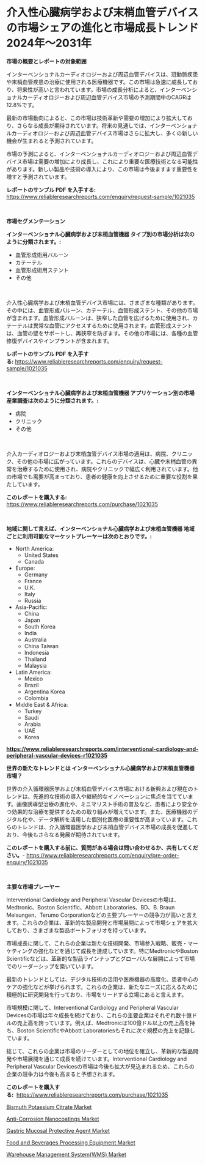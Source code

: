 <p><h1>介入性心臓病学および末梢血管デバイスの市場シェアの進化と市場成長トレンド 2024年〜2031年</h1></p><p><strong>市場の概要とレポートの対象範囲</strong></p>
<p><p>インターベンショナルカーディオロジーおよび周辺血管デバイスは、冠動脈疾患や末梢血管疾患の治療に使用される医療機器です。この市場は急速に成長しており、将来性が高いと言われています。市場の成長分析によると、インターベンショナルカーディオロジーおよび周辺血管デバイス市場の予測期間中のCAGRは12.8%です。</p><p>最新の市場動向によると、この市場は技術革新や需要の増加により拡大しており、さらなる成長が期待されています。将来の見通しでは、インターベンショナルカーディオロジーおよび周辺血管デバイス市場はさらに拡大し、多くの新しい機会が生まれると予測されています。</p><p>市場の予測によると、インターベンショナルカーディオロジーおよび周辺血管デバイス市場は需要の増加により成長し、これにより重要な医療技術となる可能性があります。新しい製品や技術の導入により、この市場は今後ますます重要性を増すと予測されています。</p></p>
<p><strong>レポートのサンプル PDF を入手する:</strong> <a href="https://www.reliableresearchreports.com/enquiry/request-sample/1021035">https://www.reliableresearchreports.com/enquiry/request-sample/1021035</a></p>
<p>&nbsp;</p>
<p><strong>市場セグメンテーション</strong></p>
<p><strong>インターベンショナル心臓病学および末梢血管機器 タイプ別の市場分析は次のように分類されます。:</strong></p>
<p><ul><li>血管形成術用バルーン</li><li>カテーテル</li><li>血管形成術用ステント</li><li>その他</li></ul></p>
<p>&nbsp;</p>
<p><p>介入性心臓病学および末梢血管デバイス市場には、さまざまな種類があります。その中には、血管形成バルーン、カテーテル、血管形成ステント、その他の市場が含まれます。血管形成バルーンは、狭窄した血管を広げるために使用され、カテーテルは異常な血管にアクセスするために使用されます。血管形成ステントは、血管の壁をサポートし、再狭窄を防ぎます。その他の市場には、各種の血管修復デバイスやインプラントが含まれます。</p></p>
<p><strong>レポートのサンプル PDF を入手する:</strong>&nbsp;<a href="https://www.reliableresearchreports.com/enquiry/request-sample/1021035">https://www.reliableresearchreports.com/enquiry/request-sample/1021035</a></p>
<p>&nbsp;</p>
<p><strong> インターベンショナル心臓病学および末梢血管機器 アプリケーション別の市場産業調査は次のように分類されます。:</strong></p>
<p><ul><li>病院</li><li>クリニック</li><li>その他</li></ul></p>
<p>&nbsp;</p>
<p><p>介入カーディオロジーおよび末梢血管デバイス市場の適用は、病院、クリニック、その他の市場に広がっています。これらのデバイスは、心臓や末梢血管の異常を治療するために使用され、病院やクリニックで幅広く利用されています。他の市場でも需要が高まっており、患者の健康を向上させるために重要な役割を果たしています。</p></p>
<p><strong>このレポートを購入する:</strong>&nbsp; <a href="https://www.reliableresearchreports.com/purchase/1021035">https://www.reliableresearchreports.com/purchase/1021035</a></p>
<p>&nbsp;</p>
<p><strong>地域に関して言えば、インターベンショナル心臓病学および末梢血管機器 地域ごとに利用可能なマーケットプレーヤーは次のとおりです。:</strong></p>
<p><ul>
    <li>
        North America:
        <ul>
            <li>United States</li>
            <li>Canada</li>
        </ul>
    </li>
    <li>
        Europe:
        <ul>
            <li>Germany</li>
            <li>France</li>
            <li>U.K.</li>
            <li>Italy</li>
            <li>Russia</li>
        </ul>
    </li>
    <li>
        Asia-Pacific:
        <ul>
            <li>China</li>
            <li>Japan</li>
            <li>South Korea</li>
            <li>India</li>
            <li>Australia</li>
            <li>China Taiwan</li>
            <li>Indonesia</li>
            <li>Thailand</li>
            <li>Malaysia</li>
        </ul>
    </li>
    <li>
        Latin America:
        <ul>
            <li>Mexico</li>
            <li>Brazil</li>
            <li>Argentina Korea</li>
            <li>Colombia</li>
        </ul>
    </li>
    <li>
        Middle East & Africa:
        <ul>
            <li>Turkey</li>
            <li>Saudi</li>
            <li>Arabia</li>
            <li>UAE</li>
            <li>Korea</li>
        </ul>
    </li>
    </ul></p>
<p><strong><a href="https://www.reliableresearchreports.com/interventional-cardiology-and-peripheral-vascular-devices-r1021035">https://www.reliableresearchreports.com/interventional-cardiology-and-peripheral-vascular-devices-r1021035</a></strong>&nbsp;</p>
<p><strong>世界の新たなトレンドとは インターベンショナル心臓病学および末梢血管機器 市場？</strong></p>
<p><p>世界の介入循環器医学および末梢血管デバイス市場における新興および現在のトレンドは、先進的な技術の導入や継続的なイノベーションに焦点を当てています。画像誘導型治療の進化や、ミニマリスト手術の普及など、患者により安全かつ効果的な治療を提供するための取り組みが増えています。また、医療機器のデジタル化や、データ解析を活用した個別化医療の重要性が高まっています。これらのトレンドは、介入循環器医学および末梢血管デバイス市場の成長を促進しており、今後もさらなる発展が期待されています。</p></p>
<p><strong>このレポートを購入する前に、質問がある場合は問い合わせるか、共有してください。</strong>- <a href="https://www.reliableresearchreports.com/enquiry/pre-order-enquiry/1021035">https://www.reliableresearchreports.com/enquiry/pre-order-enquiry/1021035</a></p>
<p>&nbsp;</p>
<p><strong>主要な市場プレーヤー</strong></p>
<p><p>Interventional Cardiology and Peripheral Vascular Devicesの市場は、Medtronic、Boston Scientific、Abbott Laboratories、BD、B. Braun Melsungen、Terumo Corporationなどの主要プレーヤーの競争力が高いと言えます。これらの企業は、革新的な製品開発と市場展開によって市場シェアを拡大しており、さまざまな製品ポートフォリオを持っています。</p><p>市場成長に関して、これらの企業は新たな技術開発、市場参入戦略、販売・マーケティングの強化などを通じて成長を達成しています。特にMedtronicやBoston Scientificなどは、革新的な製品ラインナップとグローバルな展開によって市場でのリーダーシップを築いています。</p><p>最新のトレンドとしては、デジタル技術の活用や医療機器の高度化、患者中心のケアの強化などが挙げられます。これらの企業は、新たなニーズに応えるために積極的に研究開発を行っており、市場をリードする立場にあると言えます。</p><p>市場規模に関して、Interventional Cardiology and Peripheral Vascular Devicesの市場は年々成長を続けており、これらの主要企業はそれぞれ数十億ドルの売上高を誇っています。例えば、Medtronicは100億ドル以上の売上高を持ち、Boston ScientificやAbbott Laboratoriesもそれに次ぐ規模の売上を記録しています。</p><p>総じて、これらの企業は市場のリーダーとしての地位を確立し、革新的な製品開発や市場展開を通じて成長を続けています。Interventional Cardiology and Peripheral Vascular Devicesの市場は今後も拡大が見込まれるため、これらの企業の競争力は今後も高まると予想されます。</p></p>
<p><strong>このレポートを購入する:</strong>&nbsp;&nbsp;<a href="https://www.reliableresearchreports.com/purchase/1021035">https://www.reliableresearchreports.com/purchase/1021035</a></p>
<p><p><a href="https://github.com/arionmp/Market-Research-Report-List-3/blob/main/bismuth-potassium-citrate-market.md">Bismuth Potassium Citrate Market</a></p><p><a href="https://issuu.com/reportprime-2/docs/anti-corrosion-nanocoatings-market-size-2030.pptx">Anti-Corrosion Nanocoatings Market</a></p><p><a href="https://github.com/markusgodoy/Market-Research-Report-List-3/blob/main/gastric-mucosal-protective-agent-market.md">Gastric Mucosal Protective Agent Market</a></p><p><a href="https://www.linkedin.com/pulse/food-beverages-processing-equipment-market-size-reveals-best-marketing-zrspe">Food and Beverages Processing Equipment Market</a></p><p><a href="https://medium.com/@daveblock08/warehouse-management-system-wms-market-analysis-its-cagr-market-segmentation-and-global-industry-c47e9fe08a5d">Warehouse Management System(WMS) Market</a></p></p>